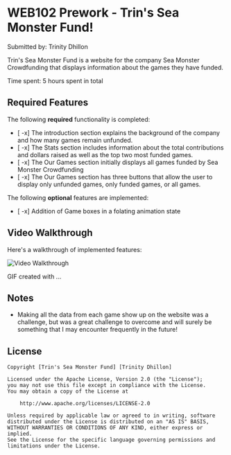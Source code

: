 # WEB102 Prework - Trin's Sea Monster Fund!

Submitted by: Trinity Dhillon

Trin's Sea Monster Fund is a website for the company Sea Monster Crowdfunding that displays information about the games they have funded.

Time spent: 5 hours spent in total

## Required Features

The following **required** functionality is completed:

* [ -x] The introduction section explains the background of the company and how many games remain unfunded.
* [ -x] The Stats section includes information about the total contributions and dollars raised as well as the top two most funded games.
* [ -x] The Our Games section initially displays all games funded by Sea Monster Crowdfunding
* [ -x] The Our Games section has three buttons that allow the user to display only unfunded games, only funded games, or all games.

The following **optional** features are implemented:

* [ -x] Addition of Game boxes in a folating animation state

## Video Walkthrough

Here's a walkthrough of implemented features:

<img src='https://i.imgur.com/GSDj0js.gif' title='Video Walkthrough' width='' alt='Video Walkthrough' />

<!-- Replace this with whatever GIF tool you used! -->
GIF created with ...  
<!-- Recommended tools:
[Kap](https://getkap.co/) for macOS
[ScreenToGif](https://www.screentogif.com/) for Windows
[peek](https://github.com/phw/peek) for Linux. -->

## Notes

- Making all the data from each game show up on the website was a challenge, but was a great challenge to overcome and will surely be something that I may encounter frequently in the future!

## License

    Copyright [Trin's Sea Monster Fund] [Trinity Dhillon]

    Licensed under the Apache License, Version 2.0 (the "License");
    you may not use this file except in compliance with the License.
    You may obtain a copy of the License at

        http://www.apache.org/licenses/LICENSE-2.0

    Unless required by applicable law or agreed to in writing, software
    distributed under the License is distributed on an "AS IS" BASIS,
    WITHOUT WARRANTIES OR CONDITIONS OF ANY KIND, either express or implied.
    See the License for the specific language governing permissions and
    limitations under the License.
